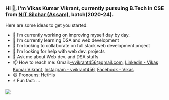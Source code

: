 ### Hi 👋, I'm Vikas Kumar Vikrant, currently pursuing B.Tech in CSE from [NIT Silchar (Assam)](http://www.nits.ac.in/l), batch(2020-24).


Here are some ideas to get you started:

- 🔭 I’m currently working on improving myself day by day.
- 🌱 I’m currently learning DSA and web development
- 👯 I’m looking to collaborate on full stack web development project
- 🤔 I’m looking for help with web dev. projects
- 💬 Ask me about Web dev. and DSA stuffs
- 📫 How to reach me: Gmail:-vvikrant456@gmail.com, [Linkedin - Vikas Kumar Vikrant](https://www.linkedin.com/in/vikas-kumar-vikrant-7a8992184/), [Instagram - vvikrant456](https://www.instagram.com/vvikrant_456/), [Facebook - Vikas](https://www.facebook.com/profile.php?id=100010904852030)
- 😄 Pronouns: He/His
- ⚡ Fun fact: ...


<img src ="https://github-readme-stats.vercel.app/api?username=vvikrant456&&show_icons=true&title_color=ffffff&icon_color=bb2acf&text_color=daf7dc&bg_color=151515">
